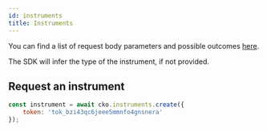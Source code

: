 ```yaml
---
id: instruments
title: Instruments
---
```


You can find a list of request body parameters and possible outcomes [here](https://api-reference.checkout.com/#tag/Instruments).

The SDK will infer the type of the instrument, if not provided.

## Request an instrument

```js
const instrument = await cko.instruments.create({
    token: 'tok_bzi43qc6jeee5mmnfo4gnsnera'
});
```
